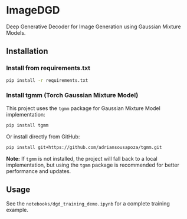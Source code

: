 # ImageDGD

Deep Generative Decoder for Image Generation using Gaussian Mixture Models.

## Installation

### Install from requirements.txt

```bash
pip install -r requirements.txt
```

### Install tgmm (Torch Gaussian Mixture Model)

This project uses the `tgmm` package for Gaussian Mixture Model implementation:

```bash
pip install tgmm
```

Or install directly from GitHub:

```bash
pip install git+https://github.com/adriansousapoza/tgmm.git
```

**Note:** If `tgmm` is not installed, the project will fall back to a local implementation, but using the `tgmm` package is recommended for better performance and updates.

## Usage

See the `notebooks/dgd_training_demo.ipynb` for a complete training example.

